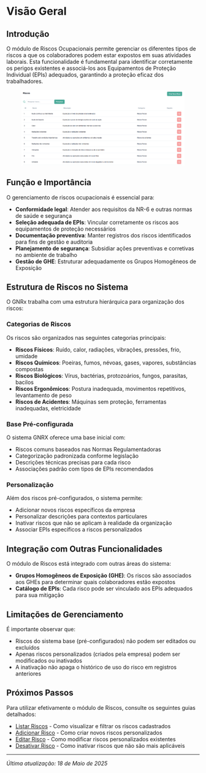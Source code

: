 # Visão Geral

## Introdução

O módulo de Riscos Ocupacionais permite gerenciar os diferentes tipos de riscos a que os colaboradores podem estar expostos em suas atividades laborais. Esta funcionalidade é fundamental para identificar corretamente os perigos existentes e associá-los aos Equipamentos de Proteção Individual (EPIs) adequados, garantindo a proteção eficaz dos trabalhadores.

<figure><img src="../../.gitbook/assets/image (56).png" alt=""><figcaption></figcaption></figure>

## Função e Importância

O gerenciamento de riscos ocupacionais é essencial para:

* **Conformidade legal**: Atender aos requisitos da NR-6 e outras normas de saúde e segurança
* **Seleção adequada de EPIs**: Vincular corretamente os riscos aos equipamentos de proteção necessários
* **Documentação preventiva**: Manter registros dos riscos identificados para fins de gestão e auditoria
* **Planejamento de segurança**: Subsidiar ações preventivas e corretivas no ambiente de trabalho
* **Gestão de GHE**: Estruturar adequadamente os Grupos Homogêneos de Exposição

## Estrutura de Riscos no Sistema

O GNRx trabalha com uma estrutura hierárquica para organização dos riscos:

### Categorias de Riscos

Os riscos são organizados nas seguintes categorias principais:

* **Riscos Físicos**: Ruído, calor, radiações, vibrações, pressões, frio, umidade
* **Riscos Químicos**: Poeiras, fumos, névoas, gases, vapores, substâncias compostas
* **Riscos Biológicos**: Vírus, bactérias, protozoários, fungos, parasitas, bacilos
* **Riscos Ergonômicos**: Postura inadequada, movimentos repetitivos, levantamento de peso
* **Riscos de Acidentes**: Máquinas sem proteção, ferramentas inadequadas, eletricidade

### Base Pré-configurada

O sistema GNRX oferece uma base inicial com:

* Riscos comuns baseados nas Normas Regulamentadoras
* Categorização padronizada conforme legislação
* Descrições técnicas precisas para cada risco
* Associações padrão com tipos de EPIs recomendados

### Personalização

Além dos riscos pré-configurados, o sistema permite:

* Adicionar novos riscos específicos da empresa
* Personalizar descrições para contextos particulares
* Inativar riscos que não se aplicam à realidade da organização
* Associar EPIs específicos a riscos personalizados

## Integração com Outras Funcionalidades

O módulo de Riscos está integrado com outras áreas do sistema:

* **Grupos Homogêneos de Exposição (GHE)**: Os riscos são associados aos GHEs para determinar quais colaboradores estão expostos
* **Catálogo de EPIs**: Cada risco pode ser vinculado aos EPIs adequados para sua mitigação

## Limitações de Gerenciamento

É importante observar que:

* Riscos do sistema base (pré-configurados) não podem ser editados ou excluídos
* Apenas riscos personalizados (criados pela empresa) podem ser modificados ou inativados
* A inativação não apaga o histórico de uso do risco em registros anteriores

## Próximos Passos

Para utilizar efetivamente o módulo de Riscos, consulte os seguintes guias detalhados:

* [Listar Riscos](listar-riscos.md) - Como visualizar e filtrar os riscos cadastrados
* [Adicionar Risco](adicionar-risco.md) - Como criar novos riscos personalizados
* [Editar Risco](broken-reference) - Como modificar riscos personalizados existentes
* [Desativar Risco](desativar-risco.md) - Como inativar riscos que não são mais aplicáveis

***

_Última atualização: 18 de Maio de 2025_
